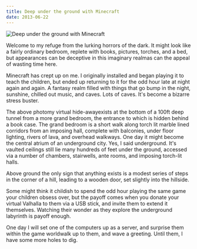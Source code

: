 ```yaml
---
title: Deep under the ground with Minecraft
date: 2013-06-22
---
```


![Deep under the ground with Minecraft](https://source.unsplash.com/ZYYS1kapOm8/1600x900)

Welcome to my refuge from the lurking horrors of the dark. It might look like a fairly ordinary bedroom, replete with books, pictures, torches, and a bed, but appearances can be deceptive in this imaginary realmas can the appeal of wasting time here.

Minecraft has crept up on me. I originally installed and began playing it to teach the children, but ended up returning to it for the odd hour late at night again and again. A fantasy realm filled with things that go bump in the night, sunshine, chilled out music, and caves. Lots of caves. It's become a bizarre stress buster.

The above photomy virtual hide-awayexists at the bottom of a 100ft deep tunnel from a more grand bedroom, the entrance to which is hidden behind a book case. The grand bedroom is a short walk along torch lit marble lined corridors from an imposing hall, complete with balconies, under floor lighting, rivers of lava, and overhead walkways. One day it might become the central atrium of an underground city. Yes, I said underground. It's vaulted ceilings still lie many hundreds of feet under the ground, accessed via a number of chambers, stairwells, ante rooms, and imposing torch-lit halls.

Above ground the only sign that anything exists is a modest series of steps in the corner of a hill, leading to a wooden door, set slightly into the hillside.

Some might think it childish to spend the odd hour playing the same game your children obsess over, but the payoff comes when you donate your virtual Valhalla to them via a USB stick, and invite them to extend it themselves. Watching their wonder as they explore the underground labyrinth is payoff enough.

One day I will set one of the computers up as a server, and surprise them within the game worldwalk up to them, and wave a greeting. Until them, I have some more holes to dig.